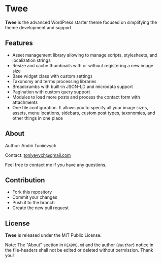 # Twee

**Twee** is the advanced WordPress starter theme focused on simplifying the theme development and support


## Features

* Asset management library allowing to manage scripts, stylesheets, and localization strings
* Resize and cache thumbnails with or without registering a new image size
* Base widget class with custom settings
* Taxonomy and terms processing libraries
* Breadcrumbs with built-in JSON-LD and microdata support
* Pagination with custom query support
* Modules to load more posts and process the contact form with attachments
* One file configuration. It allows you to specify all your image sizes, assets, menu locations, sidebars, custom post types, taxonomies, and other things in
  one place


## About

Author: Andrii Toniievych

Contact: [toniyevych@gmail.com](mailto:toniyevych@gmail.com)

Feel free to contact me if you have any questions.


## Contribution

* Fork this repository
* Commit your changes
* Push it to the branch
* Create the new pull request


## License

**Twee** is released under the MIT Public License.

Note: The "About" section in `README.md` and the author (`@author`) notice in the file-headers shall not be edited or deleted without permission. Thank you!